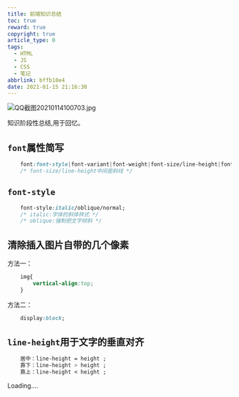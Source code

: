 ```yaml
---
title: 前端知识总结
toc: true
reward: true
copyright: true
article_type: 0
tags:
  - HTML
  - JS
  - CSS
  - 笔记
abbrlink: bffb18e4
date: 2021-01-15 21:16:30
---
```


![QQ截图20210114100703.jpg](https://cdn.jsdelivr.net/gh/Anyway521/blogpic2@main/image/QQ截图20210114100703.jpg)

知识阶段性总结,用于回忆。
<!-- more -->
## `font`属性简写
``` css
    font:font-style|font-variant|font-weight|font-size/line-height|font-family
    /* font-size/line-height中间是斜线 */
```
## `font-style`
``` css
    font-style:italic/oblique/normal;
    /* italic:字体的斜体样式 */
    /* oblique:强制把文字倾斜 */
```
## 清除插入图片自带的几个像素
方法一：
``` css
    img{
        vertical-align:top;
    }
```
方法二：
``` css
    display:block;
```
## `line-height`用于文字的垂直对齐
``` css
    居中：line-height = height ; 
    靠下：line-height > height ;
    靠上：line-height < height ;
```

Loading....